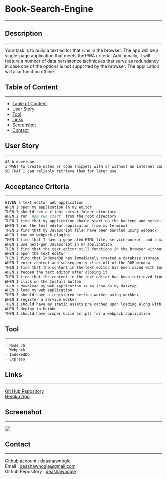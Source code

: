 # Book-Search-Engine
------------

## Description
------------

Your task is to build a text editor that runs in the browser. The app will be a single-page application that meets the PWA criteria. Additionally, it will feature a number of data persistence techniques that serve as redundancy in case one of the options is not supported by the browser. The application will also function offline.

## Table of Content
------------

- [Table of Content](#table-of-content)
- [User Story](#user-story)
- [Tool](#tool)
- [Links](#links)
- [Screenshot](#screenshot)
- [Contact](#contact)

## User Story
------------

```md
AS A developer
I WANT to create notes or code snippets with or without an internet connection
SO THAT I can reliably retrieve them for later use
```

## Acceptance Criteria
------------

```md
GIVEN a text editor web application
WHEN I open my application in my editor
THEN I should see a client server folder structure
WHEN I run `npm run start` from the root directory
THEN I find that my application should start up the backend and serve the client
WHEN I run the text editor application from my terminal
THEN I find that my JavaScript files have been bundled using webpack
WHEN I run my webpack plugins
THEN I find that I have a generated HTML file, service worker, and a manifest file
WHEN I use next-gen JavaScript in my application
THEN I find that the text editor still functions in the browser without errors
WHEN I open the text editor
THEN I find that IndexedDB has immediately created a database storage
WHEN I enter content and subsequently click off of the DOM window
THEN I find that the content in the text editor has been saved with IndexedDB
WHEN I reopen the text editor after closing it
THEN I find that the content in the text editor has been retrieved from our IndexedDB
WHEN I click on the Install button
THEN I download my web application as an icon on my desktop
WHEN I load my web application
THEN I should have a registered service worker using workbox
WHEN I register a service worker
THEN I should have my static assets pre cached upon loading along with subsequent pages and static assets
WHEN I deploy to Heroku
THEN I should have proper build scripts for a webpack application
```

## Tool
------------
```md
- Node JS
- Webpack
- IndexedDb
- Express
```

## Links
------------
<a href= "https://github.com/deashawnogle/Text-Editor">Git Hub Repository </a> <br>
<a href= "https://text-editor-daesang-ogle.herokuapp.com/"> Heroku App </a>

## Screenshot
------------
<img src = "./Screenshot/JATE.png">


## Contact
------------

Github account : deashawnogle<br>
Email : deashawnogle@gmail.com<br>
Github Repository : <a href="https://github.com/deashawnogle">deashawnogle</a>